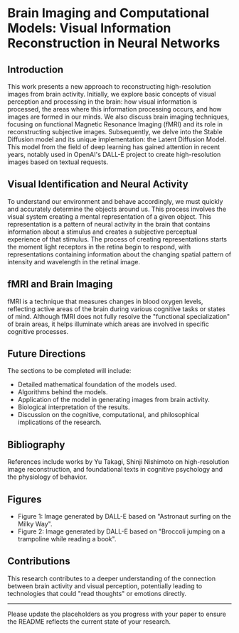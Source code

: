 # Brain Imaging and Computational Models: Visual Information Reconstruction in Neural Networks

## Introduction

This work presents a new approach to reconstructing high-resolution images from brain activity. Initially, we explore basic concepts of visual perception and processing in the brain: how visual information is processed, the areas where this information processing occurs, and how images are formed in our minds. We also discuss brain imaging techniques, focusing on functional Magnetic Resonance Imaging (fMRI) and its role in reconstructing subjective images. Subsequently, we delve into the Stable Diffusion model and its unique implementation: the Latent Diffusion Model. This model from the field of deep learning has gained attention in recent years, notably used in OpenAI's DALL-E project to create high-resolution images based on textual requests.

## Visual Identification and Neural Activity

To understand our environment and behave accordingly, we must quickly and accurately determine the objects around us. This process involves the visual system creating a mental representation of a given object. This representation is a pattern of neural activity in the brain that contains information about a stimulus and creates a subjective perceptual experience of that stimulus. The process of creating representations starts the moment light receptors in the retina begin to respond, with representations containing information about the changing spatial pattern of intensity and wavelength in the retinal image.

## fMRI and Brain Imaging

fMRI is a technique that measures changes in blood oxygen levels, reflecting active areas of the brain during various cognitive tasks or states of mind. Although fMRI does not fully resolve the "functional specialization" of brain areas, it helps illuminate which areas are involved in specific cognitive processes.

## Future Directions

The sections to be completed will include:
- Detailed mathematical foundation of the models used.
- Algorithms behind the models.
- Application of the model in generating images from brain activity.
- Biological interpretation of the results.
- Discussion on the cognitive, computational, and philosophical implications of the research.

## Bibliography

References include works by Yu Takagi, Shinji Nishimoto on high-resolution image reconstruction, and foundational texts in cognitive psychology and the physiology of behavior.

## Figures

- Figure 1: Image generated by DALL-E based on "Astronaut surfing on the Milky Way".
- Figure 2: Image generated by DALL-E based on "Broccoli jumping on a trampoline while reading a book".

## Contributions

This research contributes to a deeper understanding of the connection between brain activity and visual perception, potentially leading to technologies that could "read thoughts" or emotions directly.

---

Please update the placeholders as you progress with your paper to ensure the README reflects the current state of your research.
